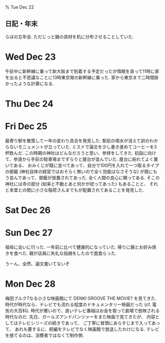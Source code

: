 % Tue Dec 22

## 日記・年末

らぼの忘年会.
ただじっと鍋の具材を机に分布させることしていた.

# Wed Dec 23

午前中に新幹線に乗って新大阪まで到着する予定だったが惰眠を貪って11時に家を出ると不思議なことに13時東京発の新幹線に乗った.
家から東京まで二時間掛かったような計算になる.

# Thu Dec 24



# Fri Dec 25

最寄り駅を散策して一年の変わり具合を発見した.
駅前の噴水が消えて訳のわからないモニュメントが立っていた.
ミスドで論文を少し書き進めてコーヒーを3杯飲んだ.
この時期の神社はどんなだろうと思い、参拝をしてきた.
初詣に向けて、参道から手前の駐車場までずらりと屋台が並んでいた.
屋台に紛れてよく置いてある、
おみくじが既に並べてあって、自分で100円を入れて一つ取るタイプの御籤
(神社自体の経営ではおそらく無いので全く効能はなさそうな)
が既にもう並んであって、御籤が放置されてあった.
全く人間の良心に頼ってある.
そこの神社には寺の部分 (如来と不動とあと何かが祀ってあった) もあることと、
それと本堂との間に小さな稲荷さんまでもが配置されてあることを発見した.

# Sat Dec 26



# Sun Dec 27

祖母に会いに行った.
一年前に比べて健康的になっていた.
帰りに親とお好み焼きを食べた.
親が店員に失礼な指摘をしたので面食らった.

うーん、全然、論文書いてないぞ

# Mon Dec 28

梅田ブルク7なる小さな映画館にて
DENKI GROOVE THE MOVIE? を見てきた.
時代が時代なら、テレビでも流れる程度のドキュメンタリー映画だった (cf. 電気の大百科).
時代が悪いので、良いテレビ番組はお金を取って劇場で放映される時代なのだ.
先日、ガールズアンドパンツァーをまた映画で見てきたが、
内容としてはテレビシリーズの続きであって、
ご丁寧に冒頭にあらすじまで入ってあって、
あれも要するに、続編をテレビでなく映画館で放送したわけになる.
テレビを捨てるのは、消費者ではなくて制作側.

